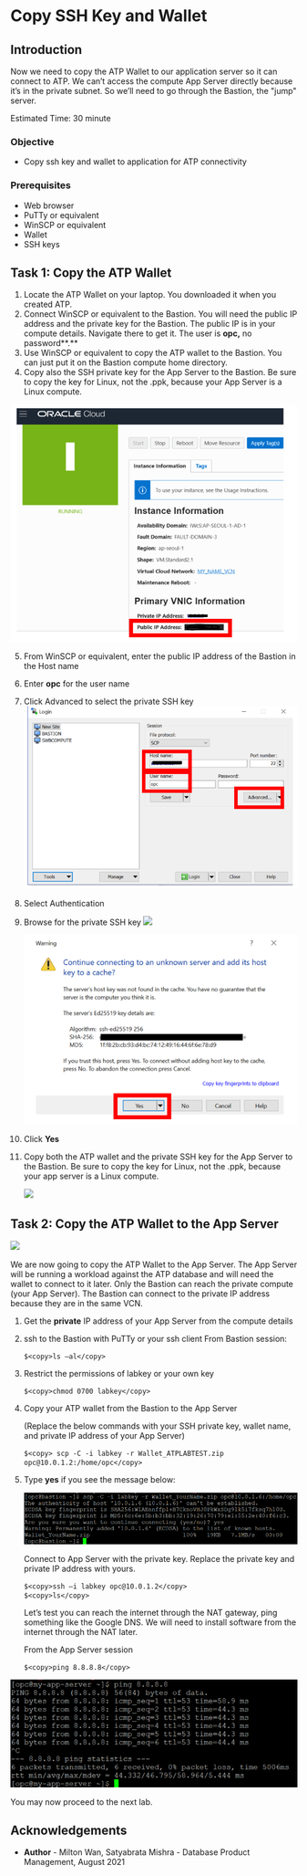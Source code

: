 # Copy SSH Key and Wallet #

## Introduction

Now we need to copy the ATP Wallet to our application server so it can connect to ATP. We can’t access the compute App Server directly because it’s in the private subnet. So we’ll need to go through the Bastion, the "jump" server.

Estimated Time: 30 minute

### Objective

* Copy ssh key and wallet to application for ATP connectivity

### Prerequisites

- Web browser
- PuTTy or equivalent
- WinSCP or equivalent
- Wallet
- SSH keys

## Task 1: Copy the ATP Wallet ##

1. Locate the ATP Wallet on your laptop. You downloaded it when you created ATP.
2. Connect WinSCP or equivalent to the Bastion. You will need the public IP address and the private
   key for the  Bastion. The public IP is in your compute details. Navigate there to get it. The user is **opc,** no password**.**
3. Use WinSCP or equivalent to copy the ATP wallet to the Bastion. You can just put it on the Bastion compute home directory.
4. Copy also the SSH private key for the App Server to the Bastion. Be sure to copy the key for Linux, not the .ppk, because your App Server is a Linux compute.

  ![](./images/compute-details.png)

5. From WinSCP or equivalent, enter the public IP address of the Bastion in the Host name
6. Enter **opc** for the user name
7. Click Advanced to select the private SSH key
   ![](./images/winscp.png)
8. Select Authentication

9. Browse for the private SSH key
   ![](./images/winscp-2.png)

   ![](./images/winscp-3.png)

10. Click **Yes**
11. Copy both the ATP wallet and the private SSH key for the App Server to the Bastion. Be sure to copy the key for Linux, not the .ppk, because your app server is a Linux compute.

    ![](./images/winscp-4.png)

## Task 2: Copy the ATP Wallet to the App Server ##
  ![](./images/copy-wallet-diagram.png)



We are now going to copy the ATP Wallet to the App Server. The App Server will be running a workload against the ATP database and will need the wallet to connect to it later. Only the Bastion can reach the private compute (your App Server). The Bastion can connect to the private IP address because they are in the same VCN.

1. Get the **private** IP address of your App Server from the compute details
2. ssh to the Bastion with PuTTy or your ssh client
   From Bastion session:

     ```
     $<copy>ls –al</copy>
     ```

3. Restrict the permissions of labkey or your own key

    ```
    $<copy>chmod 0700 labkey</copy>
    ```

4. Copy your ATP wallet from the Bastion to the App Server

   (Replace the below commands with your SSH private key, wallet name, and private IP address of your App Server)

    ```
    $<copy> scp -C -i labkey -r Wallet_ATPLABTEST.zip opc@10.0.1.2:/home/opc</copy>
    ```

 5. Type **yes** if you see the message below:

    ![](./images/ssh-to-app-server.PNG)



    Connect to App Server with the private key. Replace the private key and private IP address with yours.

    ```
    $<copy>ssh –i labkey opc@10.0.1.2</copy>
    $<copy>ls</copy>
    ```

    Let’s test you can reach the internet through the NAT gateway, ping something like the Google DNS. We will need to install software from the internet through the NAT later.

    From the App Server session

    ```
    $<copy>ping 8.8.8.8</copy>
    ```

   ![](./images/ping.PNG)

You may now proceed to the next lab.

## Acknowledgements ##

- **Author** - Milton Wan, Satyabrata Mishra - Database Product Management, August 2021
